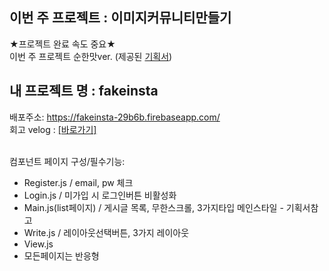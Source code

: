## 이번 주 프로젝트 : 이미지커뮤니티만들기  
★프로젝트 완료 속도 중요★<br/>
이번 주 프로젝트 
순한맛ver. (제공된 <a href="https://www.figma.com/file/5GhEvvI68oIM7xOm6p3mIO/%EC%9D%B4%EB%AF%B8%EC%A7%80-%EC%BB%A4%EB%AE%A4%EB%8B%88%ED%8B%B0?node-id=1%3A2">기획서</a>) 


## 내 프로젝트 명 : fakeinsta <br/>

배포주소: https://fakeinsta-29b6b.firebaseapp.com/<br/>
회고 velog : <a href="https://velog.io/@ireneeming/%ED%9A%8C%EA%B3%A0%EB%A1%9D-%ED%95%AD%ED%95%B4-99-5%EC%A3%BC%EC%B0%A8-%EC%A3%BC%ED%8A%B9%EA%B8%B0-%EC%8B%AC%ED%99%94%ED%8E%B8">[바로가기] </a>
  
<br/>
컴포넌트 페이지 구성/필수기능: <br/>

* Register.js / email, pw 체크
* Login.js / 미가입 시 로그인버튼 비활성화
* Main.js(list페이지) / 게시글 목록, 무한스크롤, 3가지타입 메인스타일 - 기획서참고 
* Write.js / 레이아웃선택버튼, 3가지 레이아웃 
* View.js 
* 모든페이지는 반응형 




